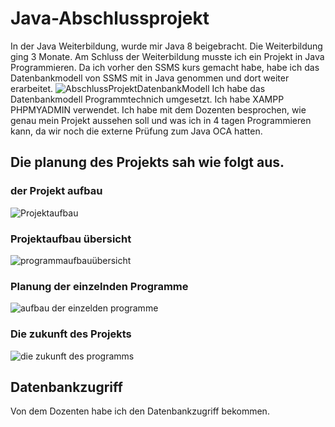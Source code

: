 # Java-Abschlussprojekt
In der Java Weiterbildung, wurde mir Java 8 beigebracht. Die Weiterbildung ging 3 Monate.
Am Schluss der Weiterbildung musste ich ein Projekt in Java Programmieren.
Da ich vorher den SSMS kurs gemacht habe, habe ich das Datenbankmodell von SSMS mit in Java genommen und dort weiter erarbeitet.
![AbschlussProjektDatenbankModell](https://user-images.githubusercontent.com/81367204/179462721-30df50d6-0f3a-42b6-9547-8f00c38a4414.JPG)
Ich habe das Datenbankmodell Programmtechnich umgesetzt. 
Ich habe XAMPP PHPMYADMIN verwendet.
Ich habe mit dem Dozenten besprochen, wie genau mein Projekt aussehen soll und was ich in 4 tagen Programmieren kann, 
da wir noch die externe Prüfung zum Java OCA hatten.
## Die planung des Projekts sah wie folgt aus.
### der Projekt aufbau
![Projektaufbau](https://user-images.githubusercontent.com/81367204/179500391-c3b758e1-1b9b-47c6-be10-ffa2f3fe0010.JPG)
### Projektaufbau übersicht
![programmaufbauübersicht](https://user-images.githubusercontent.com/81367204/179500603-1a3738f6-6f88-42a5-9ba4-1841b95bee82.JPG)
### Planung der einzelnden Programme
![aufbau der einzelden programme](https://user-images.githubusercontent.com/81367204/179500627-8376d689-c0e5-46c0-a51f-7e8d30286c40.JPG)
### Die zukunft des Projekts
![die zukunft des programms](https://user-images.githubusercontent.com/81367204/179500671-aee6d0c1-8c67-4995-8057-9b330d8899dd.JPG)
## Datenbankzugriff
Von dem Dozenten habe ich den Datenbankzugriff bekommen.
